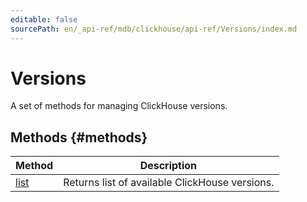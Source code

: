 ```yaml
---
editable: false
sourcePath: en/_api-ref/mdb/clickhouse/api-ref/Versions/index.md
---
```


# Versions
A set of methods for managing ClickHouse versions.

## Methods {#methods}
Method | Description
--- | ---
[list](list.md) | Returns list of available ClickHouse versions.